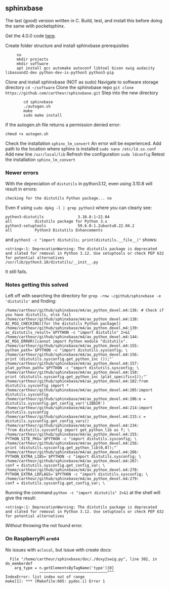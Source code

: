 ## sphinxbase

The last (good) version written in C. Build, test, and install this before doing the same with pocketsphinx.

Get the 4.0.0 code [here](https://sourceforge.net/projects/cmusphinx/files/).

Create folder structure and install sphinxbase prerequisites
		
```
     su
     mkdir projects
     mkdir software
     apt install gcc automake autoconf libtool bison swig audacity libasound2-dev python-dev-is-python3 python3-pip
```

Clone and install sphinxbase (NOT as sudo)
	Navigate to software storage directory
		`cd ~/software`
	Clone the sphinxbase repo
		`git clone https://github.com/cartheur/sphinxbase.git`
	Step into the new directory
 
```
		cd sphinxbase
		./autogen.sh
		make
		sudo make install
```
If the autogen.sh file returns a permission denied error:

```
chmod +x autogen.sh
```

Check the installation
		`sphinx_lm_convert`
An error will be experienced. Add path to the location where sphinx is installed
		`sudo nano /etc/ld.so.conf`
Add new line
		`/usr/local/lib`
Refresh the configuration
		`sudo ldconfig`
Retest the installation
		`sphinx_lm_convert`

### Newer errors

With the depreciation of `distutils` in python3.12, even using 3.10.8 will result in errors:

`checking for the distutils Python package... no`

Even if using `sudo dpkg -l | grep python3` where you can clearly see:

```
python3-distutils               3.10.8-1~22.04                              all          distutils package for Python 3.x
python3-setuptools              59.6.0-1.2ubuntu0.22.04.2                   all          Python3 Distutils Enhancements

```
and `python3 -c "import distutils; print(distutils.__file__)"` shows:

```
<string>:1: DeprecationWarning: The distutils package is deprecated and slated for removal in Python 3.12. Use setuptools or check PEP 632 for potential alternatives
/usr/lib/python3.10/distutils/__init__.py
```

It still fails.

### Notes getting this solved

Left off with searching the directory for `grep -rnw ~/github/sphinxbase -e 'distutils'` and finding:

```
/home/cartheur/github/sphinxbase/m4/ax_python_devel.m4:136:	# Check if you have distutils, else fail
/home/cartheur/github/sphinxbase/m4/ax_python_devel.m4:138:	AC_MSG_CHECKING([for the distutils Python package])
/home/cartheur/github/sphinxbase/m4/ax_python_devel.m4:139:	ac_distutils_result=`$PYTHON -c "import distutils" 2>&1`
/home/cartheur/github/sphinxbase/m4/ax_python_devel.m4:144:		AC_MSG_ERROR([cannot import Python module "distutils".
/home/cartheur/github/sphinxbase/m4/ax_python_devel.m4:155:		python_path=`$PYTHON -c "import distutils.sysconfig; \
/home/cartheur/github/sphinxbase/m4/ax_python_devel.m4:156:			print (distutils.sysconfig.get_python_inc ());"`
/home/cartheur/github/sphinxbase/m4/ax_python_devel.m4:157:		plat_python_path=`$PYTHON -c "import distutils.sysconfig; \
/home/cartheur/github/sphinxbase/m4/ax_python_devel.m4:158:			print (distutils.sysconfig.get_python_inc (plat_specific=1));"`
/home/cartheur/github/sphinxbase/m4/ax_python_devel.m4:182:from distutils.sysconfig import *
/home/cartheur/github/sphinxbase/m4/ax_python_devel.m4:205:import distutils.sysconfig
/home/cartheur/github/sphinxbase/m4/ax_python_devel.m4:206:e = distutils.sysconfig.get_config_var('LIBDIR')
/home/cartheur/github/sphinxbase/m4/ax_python_devel.m4:214:import distutils.sysconfig
/home/cartheur/github/sphinxbase/m4/ax_python_devel.m4:215:c = distutils.sysconfig.get_config_vars()
/home/cartheur/github/sphinxbase/m4/ax_python_devel.m4:234:			  "from distutils.sysconfig import get_python_lib as f; \
/home/cartheur/github/sphinxbase/m4/ax_python_devel.m4:255:		PYTHON_SITE_PKG=`$PYTHON -c "import distutils.sysconfig; \
/home/cartheur/github/sphinxbase/m4/ax_python_devel.m4:256:			print (distutils.sysconfig.get_python_lib(0,0));"`
/home/cartheur/github/sphinxbase/m4/ax_python_devel.m4:266:	   PYTHON_EXTRA_LIBS=`$PYTHON -c "import distutils.sysconfig; \
/home/cartheur/github/sphinxbase/m4/ax_python_devel.m4:267:                conf = distutils.sysconfig.get_config_var; \
/home/cartheur/github/sphinxbase/m4/ax_python_devel.m4:278:		PYTHON_EXTRA_LDFLAGS=`$PYTHON -c "import distutils.sysconfig; \
/home/cartheur/github/sphinxbase/m4/ax_python_devel.m4:279:			conf = distutils.sysconfig.get_config_var; \
```
Running the command `python -c "import distutils" 2>&1` at the shell will give the result:

```
<string>:1: DeprecationWarning: The distutils package is deprecated and slated for removal in Python 3.12. Use setuptools or check PEP 632 for potential alternatives
```
_Without_ throwing the not found error.

### On RaspberryPi `arm64`

No issues with `aclocal`, but issue with create docs:

```
  File "/home/cartheur/sphinxbase/doc/./doxy2swig.py", line 302, in do_memberdef
    arg_type = n.getElementsByTagName('type')[0]
               ~~~~~~~~~~~~~~~~~~~~~~~~~~~~~~^^^
IndexError: list index out of range
make[1]: *** [Makefile:605: pydoc.i] Error 1
```
